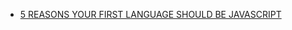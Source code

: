 
- [5 REASONS YOUR FIRST LANGUAGE SHOULD BE JAVASCRIPT](http://blog.startupinstitute.com/2015-5-15-learning-javascript-5-reasons/)